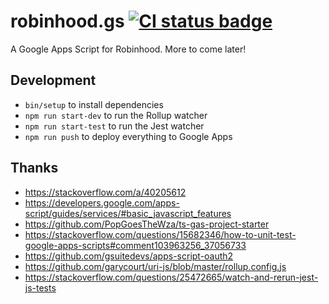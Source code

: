# robinhood.gs [![CI status badge][badge]][actions]

[badge]: https://img.shields.io/github/workflow/status/mcmire/robinhood.gs/Robinhood.gs
[actions]: https://github.com/mcmire/robinhood.gs/actions

A Google Apps Script for Robinhood. More to come later!

## Development

* `bin/setup` to install dependencies
* `npm run start-dev` to run the Rollup watcher
* `npm run start-test` to run the Jest watcher
* `npm run push` to deploy everything to Google Apps

## Thanks

* <https://stackoverflow.com/a/40205612>
* <https://developers.google.com/apps-script/guides/services/#basic_javascript_features>
* <https://github.com/PopGoesTheWza/ts-gas-project-starter>
* <https://stackoverflow.com/questions/15682346/how-to-unit-test-google-apps-scripts#comment103963256_37056733>
* <https://github.com/gsuitedevs/apps-script-oauth2>
* <https://github.com/garycourt/uri-js/blob/master/rollup.config.js>
* <https://stackoverflow.com/questions/25472665/watch-and-rerun-jest-js-tests>
